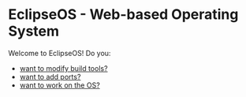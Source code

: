 # EclipseOS - Web-based Operating System
Welcome to EclipseOS! Do you:
- [want to modify build tools?](https://github.com/Eclipse-JS/qbuild)
- [want to add ports?](https://github.com/Eclipse-JS/ports)
- [want to work on the OS?](https://github.com/Eclipse-JS/eclipse)  
